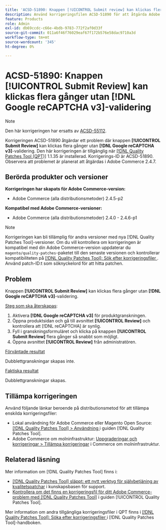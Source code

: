 ```yaml
---
title: 'ACSD-51890: Knappen [!UICONTROL Submit review] kan klickas flera gånger'
description: Använd korrigeringsfilen ACSD-51890 för att åtgärda Adobe Commerce-problemet där användaren kan klicka på knappen [!UICONTROL Submit Review] flera gånger utan att behöva  [!DNL Google reCAPTCHA v3] validera.
feature: Products
role: Admin
exl-id: db69ccdc-c66e-4bdb-9783-772f2af0d33f
source-git-commit: 011a6f46f76029eaf67f172b576e58dac9710a3d
workflow-type: tm+mt
source-wordcount: '345'
ht-degree: 0%

---
```


# ACSD-51890: Knappen **[!UICONTROL Submit Review]** kan klickas flera gånger utan **[!DNL Google reCAPTCHA v3]**-validering

>[!NOTE]
>
>Den här korrigeringen har ersatts av [ACSD-55112](/help/tools/quality-patches-tool/patches-available-in-qpt/v1-1-42/acsd-55112-submit-review-button-can-be-clicked-multiple-times.md).

Korrigeringen ACSD-51890 åtgärdar ett problem där knappen **[!UICONTROL Submit Review]** kan klickas flera gånger utan **[!DNL Google reCAPTCHA v3]**-validering. Den här korrigeringen är tillgänglig när [[!DNL Quality Patches Tool (QPT)]](https://experienceleague.adobe.com/sv/docs/commerce-operations/tools/quality-patches-tool/quality-patches-tool-to-self-serve-quality-patches) 1.1.35 är installerad. Korrigerings-ID är ACSD-51890. Observera att problemet är planerat att åtgärdas i Adobe Commerce 2.4.7.

## Berörda produkter och versioner

**Korrigeringen har skapats för Adobe Commerce-version:**

* Adobe Commerce (alla distributionsmetoder) 2.4.5-p2

**Kompatibel med Adobe Commerce-versioner:**

* Adobe Commerce (alla distributionsmetoder) 2.4.0 - 2.4.6-p1

>[!NOTE]
>
>Korrigeringen kan bli tillämplig för andra versioner med nya [!DNL Quality Patches Tool]-versioner. Om du vill kontrollera om korrigeringen är kompatibel med din Adobe Commerce-version uppdaterar du `magento/quality-patches`-paketet till den senaste versionen och kontrollerar kompatibiliteten på [[!DNL Quality Patches Tool]: Sök efter korrigeringsfiler ](https://experienceleague.adobe.com/tools/commerce-quality-patches/index.html?lang=sv-SE). Använd patch-ID:t som söknyckelord för att hitta patchen.

## Problem

Knappen **[!UICONTROL Submit Review]** kan klickas flera gånger utan **[!DNL Google reCAPTCHA v3]**-validering.

<u>Steg som ska återskapas</u>:

1. Aktivera **[!DNL Google reCAPTCHA v3]** för produktgranskningen.
1. Öppna produktsidan och gå till avsnittet **[!UICONTROL Review]** och kontrollera att [!DNL reCAPTCHA] är synlig.
1. Fyll i granskningsformuläret och klicka på knappen **[!UICONTROL Submit Review]** flera gånger så snabbt som möjligt.
1. Öppna avsnittet **[!UICONTROL Review]** från administratören.

<u>Förväntade resultat</u>

Dubblettgranskningar skapas inte.

<u>Faktiska resultat</u>

Dubblettgranskningar skapas.

## Tillämpa korrigeringen

Använd följande länkar beroende på distributionsmetod för att tillämpa enskilda korrigeringsfiler:

* Lokal användning för Adobe Commerce eller Magento Open Source: [[!DNL Quality Patches Tool] > Användning ](/help/tools/quality-patches-tool/usage.md) i guiden [!DNL Quality Patches Tool].
* Adobe Commerce om molninfrastruktur: [Uppgraderingar och korrigeringar > Tillämpa korrigeringar](https://experienceleague.adobe.com/docs/commerce-cloud-service/user-guide/develop/upgrade/apply-patches.html?lang=sv-SE) i Commerce om molninfrastruktur.

## Relaterad läsning

Mer information om [!DNL Quality Patches Tool] finns i:

* [[!DNL Quality Patches Tool] släppt: ett nytt verktyg för självbetjäning av kvalitetspatchar](https://experienceleague.adobe.com/sv/docs/commerce-operations/tools/quality-patches-tool/quality-patches-tool-to-self-serve-quality-patches) i kunskapsbasen för support.
* [Kontrollera om det finns en korrigeringsfil för ditt Adobe Commerce-problem med  [!DNL Quality Patches Tool]](/help/tools/quality-patches-tool/patches-available-in-qpt/check-patch-for-magento-issue-with-magento-quality-patches.md) i guiden [!UICONTROL Quality Patches Tool].


Mer information om andra tillgängliga korrigeringsfiler i QPT finns i [[!DNL Quality Patches Tool]: Söka efter korrigeringsfiler ](<https://experienceleague.adobe.com/tools/commerce-quality-patches/index.html?lang=sv-SE>) i [!DNL Quality Patches Tool]-handboken.
